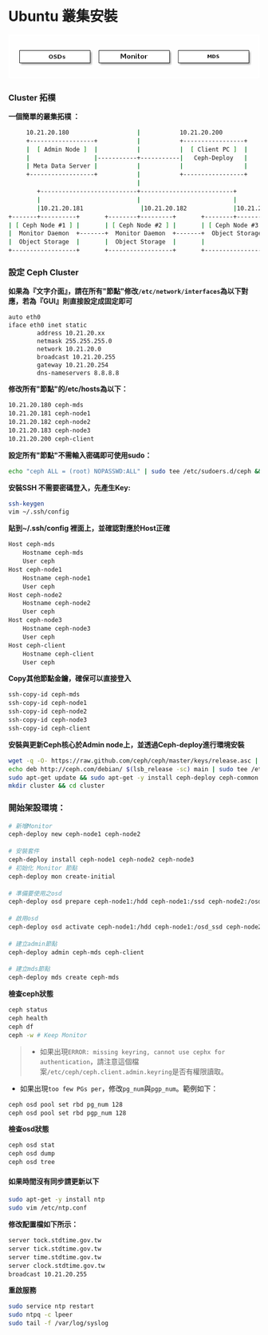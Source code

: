 # Ubuntu 叢集安裝
![ceph cluster](images/ceph_cluster.png)
### Cluster 拓樸

**一個簡單的叢集拓樸 ：**
```sh
     10.21.20.180                   |           10.21.20.200
     +------------------+           |           +-----------------+
     |  [ Admin Node ]  |           |           |  [ Client PC ]  |
     |                  |-----------+-----------|   Ceph-Deploy   |
     | Meta Data Server |           |           |                 |
     +------------------+           |           +-----------------+
                                    |
        +---------------------------+--------------------------+
        |                           |                          |
        |10.21.20.181                |10.21.20.182             |10.21.20.183
+-------+----------+       +--------+---------+       +--------+---------+
| [ Ceph Node #1 ] |       | [ Ceph Node #2 ] |       | [ Ceph Node #3 ] |
|  Monitor Daemon  +-------+  Monitor Daemon  +-------+  Object Storage  |
|  Object Storage  |       |  Object Storage  |       |                  |
+------------------+       +------------------+       +------------------+

```

### 設定 Ceph Cluster

**如果為『文字介面』，請在所有"節點"修改```/etc/network/interfaces```為以下對應，若為『GUI』則直接設定成固定即可**
```
auto eth0
iface eth0 inet static
        address 10.21.20.xx
        netmask 255.255.255.0
        network 10.21.20.0
        broadcast 10.21.20.255
        gateway 10.21.20.254
        dns-nameservers 8.8.8.8
```
**修改所有"節點"的/etc/hosts為以下：**
```txt
10.21.20.180 ceph-mds
10.21.20.181 ceph-node1
10.21.20.182 ceph-node2
10.21.20.183 ceph-node3
10.21.20.200 ceph-client
```
**設定所有"節點"不需輸入密碼即可使用sudo：**
```sh
echo "ceph ALL = (root) NOPASSWD:ALL" | sudo tee /etc/sudoers.d/ceph && sudo chmod 440 /etc/sudoers.d/ceph
```

**安裝SSH 不需要密碼登入，先產生Key:**
```sh
ssh-keygen
vim ~/.ssh/config
```
**貼到~/.ssh/config 裡面上，並確認對應於Host正確**
```txt
Host ceph-mds
    Hostname ceph-mds
    User ceph
Host ceph-node1
    Hostname ceph-node1
    User ceph
Host ceph-node2
    Hostname ceph-node2
    User ceph
Host ceph-node3
    Hostname ceph-node3
    User ceph
Host ceph-client
    Hostname ceph-client
    User ceph
```
**Copy其他節點金鑰，確保可以直接登入**
```sh
ssh-copy-id ceph-mds
ssh-copy-id ceph-node1
ssh-copy-id ceph-node2
ssh-copy-id ceph-node3
ssh-copy-id ceph-client
```
**安裝與更新Ceph核心於Admin node上，並透過Ceph-deploy進行環境安裝**
```sh
wget -q -O- https://raw.github.com/ceph/ceph/master/keys/release.asc | sudo apt-key add -
echo deb http://ceph.com/debian/ $(lsb_release -sc) main | sudo tee /etc/apt/sources.list.d/ceph.list
sudo apt-get update && sudo apt-get -y install ceph-deploy ceph-common ceph-mds
mkdir cluster && cd cluster
```
### 開始架設環境：
```sh
# 新增Monitor
ceph-deploy new ceph-node1 ceph-node2

# 安裝套件
ceph-deploy install ceph-node1 ceph-node2 ceph-node3
# 初始化 Monitor 節點
ceph-deploy mon create-initial

# 準備要使用之osd
ceph-deploy osd prepare ceph-node1:/hdd ceph-node1:/ssd ceph-node2:/osd  ceph-node2:/osd_ssd ceph-node3:/osd  ceph-node3:/osd_ssd  ceph-node4:/osd  ceph-node4:/osd_ssd

# 啟用osd
ceph-deploy osd activate ceph-node1:/hdd ceph-node1:/osd_ssd ceph-node2:/osd  ceph-node2:/osd_ssd ceph-node3:/osd  ceph-node3:/osd_ssd  ceph-node4:/osd  ceph-node4:/osd_ssd

# 建立admin節點
ceph-deploy admin ceph-mds ceph-client

# 建立mds節點
ceph-deploy mds create ceph-mds
```
**檢查ceph狀態**
```sh
ceph status
ceph health
ceph df
ceph -w # Keep Monitor
```
> * 如果出現```ERROR: missing keyring, cannot use cephx for authentication```，請注意這個檔案```/etc/ceph/ceph.client.admin.keyring```是否有權限讀取。
* 如果出現```too few PGs per```，修改```pg_num```與```pgp_num```。範例如下：
```sh
ceph osd pool set rbd pg_num 128
ceph osd pool set rbd pgp_num 128
```

**檢查osd狀態**
```sh
ceph osd stat
ceph osd dump
ceph osd tree
```

#### 如果時間沒有同步請更新以下
```sh
sudo apt-get -y install ntp
sudo vim /etc/ntp.conf
```
**修改配置檔如下所示：**
```sh
server tock.stdtime.gov.tw
server tick.stdtime.gov.tw
server time.stdtime.gov.tw
server clock.stdtime.gov.tw
broadcast 10.21.20.255
```
**重啟服務**
```sh
sudo service ntp restart
sudo ntpq -c lpeer
sudo tail -f /var/log/syslog
```
